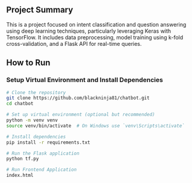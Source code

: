 ## Project Summary
This is a project focused on intent classification and question answering using deep learning techniques, particularly leveraging Keras with TensorFlow. 
It includes data preprocessing, model training using k-fold cross-validation, and a Flask API for real-time queries.

## How to Run

### Setup Virtual Environment and Install Dependencies

```bash
# Clone the repository
git clone https://github.com/blackninja81/chatbot.git
cd chatbot

# Set up virtual environment (optional but recommended)
python -m venv venv
source venv/bin/activate  # On Windows use `venv\Scripts\activate`

# Install dependencies
pip install -r requirements.txt

# Run the Flask application
python tf.py

# Run Frontend Application
index.html
